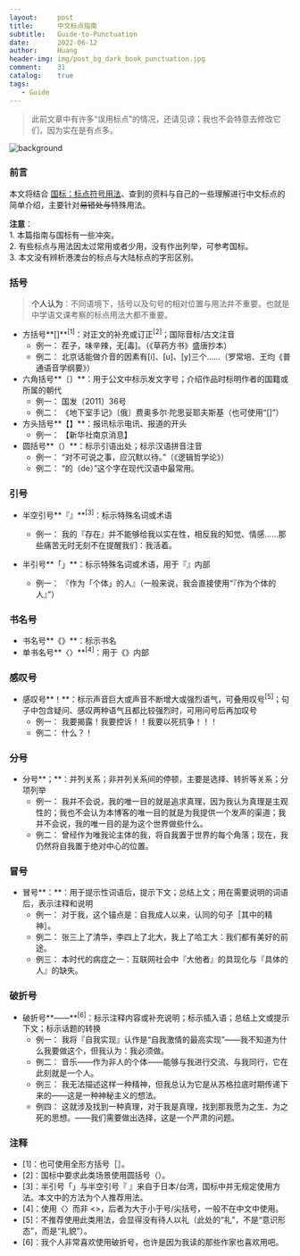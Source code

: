 ```yaml
---
layout:     post
title:      中文标点指南
subtitle:   Guide-to-Punctuation
date:       2022-06-12
author:     Huang
header-img: img/post_bg_dark_book_punctuation.jpg
comment:    31
catalog:    true
tags:
   - Guide
---
```


> 此前文章中有许多“误用标点”的情况，还请见谅；我也不会特意去修改它们，因为实在是有点多。

![background](https://huang-feiyu.github.io/img/post_bg_dark_book_punctuation.jpg)

### 前言

本文将结合 [国标：标点符号用法](http://www.moe.gov.cn/ewebeditor/uploadfile/2015/01/13/20150113091548267.pdf)、查到的资料与自己的一些理解进行中文标点的简单介绍，主要针对<s>易错处与</s>特殊用法。

**注意**：<br/>1. 本篇指南与国标有一些冲突。<br/>2. 有些标点与用法因太过常用或者少用，没有作出列举，可参考国标。<br/>3. 本文没有辨析港澳台的标点与大陆标点的字形区别。

### 括号

> **个人认为**：不同语境下，括号以及句号的相对位置与用法并不重要。也就是中学语文课考察的标点用法大都不重要。

* 方括号**[]**<sup>[1]</sup>：对正文的补充或订正<sup>[2]</sup>；国际音标/古文注音
    * 例一：	茬子，味辛辣，无[毒]。（《草药方书》盛唐抄本）
    * 例二：	北京话能做介音的因素有[i]、[u]、[y]三个……（罗常培、王均《普通语音学纲要》）
* 六角括号**〔〕**：用于公文中标示发文字号；介绍作品时标明作者的国籍或所属的朝代
    * 例一：	国发〔2011〕36号
    * 例二：	《地下室手记》〔俄〕费奥多尔·陀思妥耶夫斯基（也可使用“[]”）
* 方头括号**【】**：报讯标示电讯、报道的开头
    * 例一：	【新华社南京消息】
* 圆括号**（）**：标示引语出处；标示汉语拼音注音
    * 例一：	“对不可说之事，应沉默以待。”（《逻辑哲学论》）
    * 例二：	“的（de）”这个字在现代汉语中最常用。

### 引号

* 半空引号**『』**<sup>[3]</sup>：标示特殊名词或术语
    * 例一：	我的『存在』并不能够给我以实在性，相反我的知觉、情感……那些痛苦无时无刻不在提醒我们：我活着。

* 半引号**「」**：标示特殊名词或术语，用于『』内部
    * 例一：	『作为「个体」的人』（一般来说，我会直接使用“『作为个体的人』”）

### 书名号

* 书名号**《》**：标示书名
* 单书名号**〈〉**<sup>[4]</sup>：用于《》内部

### 感叹号

* 感叹号**！**：标示声音巨大或声音不断增大或强烈语气，可叠用叹号<sup>[5]</sup>；句子中包含疑问、感叹两种语气且都比较强烈时，可用问号后再加叹号
    * 例一：	我要揭露！我要控诉！！我要以死抗争！！！
    * 例二：	什么？！

### 分号

* 分号**；**：并列关系；非并列关系间的停顿，主要是选择、转折等关系；分项列举
    * 例一：	我并不会说，我的唯一目的就是追求真理，因为我认为真理是主观性的；我也不会认为本博客的唯一目的就是为我提供一个发声的渠道；我并不会说，我的唯一目的是为这个世界做些什么。
    * 例二：	曾经作为唯我论主体的我，将自我置于世界的每个角落；现在，我仍然将自我置于绝对中心的位置。

### 冒号

* 冒号**：**：用于提示性词语后，提示下文；总结上文；用在需要说明的词语后，表示注释和说明
    * 例一：	对于我，这个锚点是：自我成人以来，认同的句子［其中的精神］。
    * 例二：	张三上了清华，李四上了北大，我上了哈工大：我们都有美好的前途。
    * 例三：	本时代的病症之一：互联网社会中『大他者』的具现化与『具体的人』的缺失。

### 破折号

* 破折号**——**<sup>[6]</sup>：标示注释内容或补充说明；标示插入语；总结上文或提示下文；标示话题的转换
    * 例一：	我将『自我实现』认作是“自我激情的最高实现”——我不知道为什么我要做这个，但我认为：我必须做。
    * 例二：	音乐——作为非人的个体——能够与我进行交流、与我同行，它在此刻就是一个人。
    * 例三：	我无法描述这样一种精神，但我总认为它是从苏格拉底时期传递下来的——这是一种神秘主义的想法。
    * 例四：	这就涉及找到一种真理，对于我是真理，找到那我愿为之生、为之死的思想。——我们需要做出选择，这是一个严肃的问题。

### 注释

* [1]：也可使用全形方括号［］。
* [2]：国标中要求此类场景使用圆括号（）。
* [3]：半引号「」与半空引号『 』来自于日本/台湾，国标中并无规定使用方法。本文中的方法为个人推荐用法。
* [4]：使用〈〉而非 <>，后者为大于小于号/尖括号，一般不在中文中使用。
* [5]：不推荐使用此类用法，会显得没有待人以礼（此处的“礼”，不是“意识形态”，而是“礼貌”）。
* [6]：我个人非常喜欢使用破折号，也许是因为我读的那些作家也喜欢用吧。
